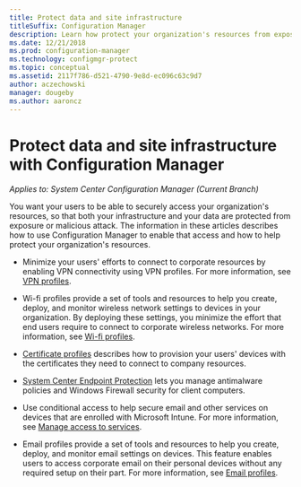 ```yaml
---
title: Protect data and site infrastructure
titleSuffix: Configuration Manager
description: Learn how protect your organization's resources from exposure or malicious attack with Configuration Manager.
ms.date: 12/21/2018
ms.prod: configuration-manager
ms.technology: configmgr-protect
ms.topic: conceptual
ms.assetid: 2117f786-d521-4790-9e8d-ec096c63c9d7
author: aczechowski
manager: dougeby
ms.author: aaroncz
---
```


# Protect data and site infrastructure with Configuration Manager

*Applies to: System Center Configuration Manager (Current Branch)*

You want your users to be able to securely access your organization's resources, so that both your infrastructure and your data are protected from exposure or malicious attack. The information in these articles describes how to use Configuration Manager to enable that access and how to help protect your organization's resources.  

- Minimize your users' efforts to connect to corporate resources by enabling VPN connectivity using VPN profiles. For more information, see [VPN profiles](/sccm/protect/deploy-use/vpn-profiles).  

- Wi-fi profiles provide a set of tools and resources to help you create, deploy, and monitor wireless network settings to devices in your organization. By deploying these settings, you minimize the effort that end users require to connect to corporate wireless networks. For more information, see [Wi-fi profiles](/sccm/protect/deploy-use/create-wifi-profiles).  

- [Certificate profiles](/sccm/protect/deploy-use/introduction-to-certificate-profiles) describes how to provision your users' devices with the certificates they need to connect to company resources.  

- [System Center Endpoint Protection](/sccm/protect/deploy-use/endpoint-protection) lets you manage antimalware policies and Windows Firewall security for client computers.  

- Use conditional access to help secure email and other services on devices that are enrolled with Microsoft Intune. For more information, see [Manage access to services](/sccm/protect/deploy-use/manage-access-to-services).  

- Email profiles provide a set of tools and resources to help you create, deploy, and monitor email settings on devices. This feature enables users to access corporate email on their personal devices without any required setup on their part. For more information, see [Email profiles](sccm/protect/deploy-use/introduction-to-email-profiles).  

